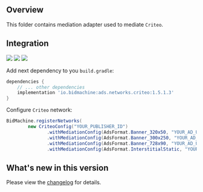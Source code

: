 ## Overview

This folder contains mediation adapter used to mediate `Criteo`.

## Integration

[<img src="https://img.shields.io/badge/Min%20SDK%20version-1.5.1-brightgreen">](https://github.com/bidmachine/BidMachine-Android-SDK)
[<img src="https://img.shields.io/badge/Network%20Adapter%20version-1.5.1.3-brightgreen">](https://artifactory.bidmachine.io/bidmachine/io/bidmachine/ads.networks.criteo/1.5.1.3/)
[<img src="https://img.shields.io/badge/Network%20version-3.5.0-blue">](https://publisherdocs.criteotilt.com/app/android/get-started/)

Add next dependency to you `build.gradle`:

```groovy
dependencies {
    // ... other dependencies
    implementation 'io.bidmachine:ads.networks.criteo:1.5.1.3'
}
```

Configure `Criteo` network:

```java
BidMachine.registerNetworks(
        new CriteoConfig("YOUR_PUBLISHER_ID")
               .withMediationConfig(AdsFormat.Banner_320x50, "YOUR_AD_UNIT_ID")
               .withMediationConfig(AdsFormat.Banner_300x250, "YOUR_AD_UNIT_ID")
               .withMediationConfig(AdsFormat.Banner_728x90, "YOUR_AD_UNIT_ID")
               .withMediationConfig(AdsFormat.InterstitialStatic, "YOUR_AD_UNIT_ID"));
```

## What's new in this version

Please view the [changelog](CHANGELOG.md) for details.